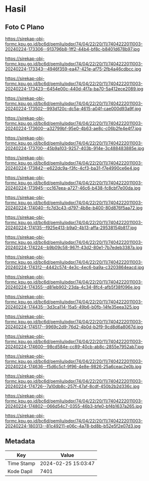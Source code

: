 # Hasil

## Foto C Plano

https://sirekap-obj-formc.kpu.go.id/bc6d/pemilu/pdpr/74/04/22/20/11/7404222011003-20240224-173306--913796b8-1ff2-44b4-bf8c-b8401d678b97.jpg

https://sirekap-obj-formc.kpu.go.id/bc6d/pemilu/pdpr/74/04/22/20/11/7404222011003-20240224-173343--4946f359-ea47-421e-af75-2fb4a46cdbcc.jpg

https://sirekap-obj-formc.kpu.go.id/bc6d/pemilu/pdpr/74/04/22/20/11/7404222011003-20240224-173423--6454e00c-440d-4f7a-ba70-5a412ece2089.jpg

https://sirekap-obj-formc.kpu.go.id/bc6d/pemilu/pdpr/74/04/22/20/11/7404222011003-20240224-173502--993d120c-dc5a-4615-a04f-cae000d93a9f.jpg

https://sirekap-obj-formc.kpu.go.id/bc6d/pemilu/pdpr/74/04/22/20/11/7404222011003-20240224-173600--a32799bf-95e0-4b63-ae8c-c06b2fe4e4f7.jpg

https://sirekap-obj-formc.kpu.go.id/bc6d/pemilu/pdpr/74/04/22/20/11/7404222011003-20240224-173700--45b9a103-9257-403b-914e-3c488483885e.jpg

https://sirekap-obj-formc.kpu.go.id/bc6d/pemilu/pdpr/74/04/22/20/11/7404222011003-20240224-173842--e622dc9a-f3fc-4cf3-ba31-f7e4990ce6e4.jpg

https://sirekap-obj-formc.kpu.go.id/bc6d/pemilu/pdpr/74/04/22/20/11/7404222011003-20240224-173945--cc167eea-a727-46c6-b438-fc8cbf7e00da.jpg

https://sirekap-obj-formc.kpu.go.id/bc6d/pemilu/pdpr/74/04/22/20/11/7404222011003-20240224-174040--fc7d3c43-d797-4b8e-b400-80d876f5aa72.jpg

https://sirekap-obj-formc.kpu.go.id/bc6d/pemilu/pdpr/74/04/22/20/11/7404222011003-20240224-174135--f925e413-b9a0-4b13-affa-29538154b817.jpg

https://sirekap-obj-formc.kpu.go.id/bc6d/pemilu/pdpr/74/04/22/20/11/7404222011003-20240224-174224--b9b09c58-967f-43d2-80e1-7b7edeb3387a.jpg

https://sirekap-obj-formc.kpu.go.id/bc6d/pemilu/pdpr/74/04/22/20/11/7404222011003-20240224-174312--4442c574-4e3c-4ec6-ba9a-c3203864eacd.jpg

https://sirekap-obj-formc.kpu.go.id/bc6d/pemilu/pdpr/74/04/22/20/11/7404222011003-20240224-174355--d81eb902-23da-4c34-8fc4-afb5f38f096e.jpg

https://sirekap-obj-formc.kpu.go.id/bc6d/pemilu/pdpr/74/04/22/20/11/7404222011003-20240224-174435--3d3ca114-15a5-49b6-b0fb-14fe35eea325.jpg

https://sirekap-obj-formc.kpu.go.id/bc6d/pemilu/pdpr/74/04/22/20/11/7404222011003-20240224-174517--9969c2d9-76d2-4b0d-b2f9-9cd8d6a8067d.jpg

https://sirekap-obj-formc.kpu.go.id/bc6d/pemilu/pdpr/74/04/22/20/11/7404222011003-20240224-174600--98cd584e-cc89-40cb-ab8c-2855e7952ab7.jpg

https://sirekap-obj-formc.kpu.go.id/bc6d/pemilu/pdpr/74/04/22/20/11/7404222011003-20240224-174636--f5d6c5cf-9f96-4e8e-9826-25a6ceac2e0b.jpg

https://sirekap-obj-formc.kpu.go.id/bc6d/pemilu/pdpr/74/04/22/20/11/7404222011003-20240224-174726--7a10db8c-257f-47af-8cdf-450b2b2d336c.jpg

https://sirekap-obj-formc.kpu.go.id/bc6d/pemilu/pdpr/74/04/22/20/11/7404222011003-20240224-174802--066d54c7-0355-46b3-bfe0-bf4b1637a265.jpg

https://sirekap-obj-formc.kpu.go.id/bc6d/pemilu/pdpr/74/04/22/20/11/7404222011003-20240224-180313--81c49211-e06c-4a78-bd8b-b52e5f2e07d3.jpg


## Metadata

| Key        | Value               |
| ---------- | ------------------- |
| Time Stamp | 2024-02-25 15:03:47 |
| Kode Dapil | 7401                |




